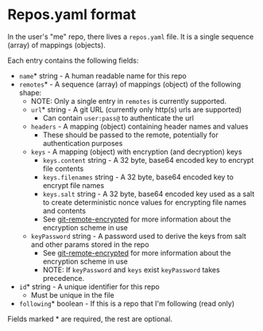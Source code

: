 # Repos.yaml format

In the user's "me" repo, there lives a `repos.yaml` file. It is a single
sequence (array) of mappings (objects).

Each entry contains the following fields:

- `name`\* string - A human readable name for this repo
- `remotes`\* - A sequence (array) of mappings (object) of the following shape:
  - NOTE: Only a single entry in `remotes` is currently supported.
  - `url`\* string - A git URL (currently only http(s) urls are supported)
    - Can contain `user:pass@` to authenticate the url
  - `headers` - A mapping (object) containing header names and values
    - These should be passed to the remote, potentially for authentication
      purposes
  - `keys` - A mapping (object) with encryption (and decryption) keys
    - `keys.content` string - A 32 byte, base64 encoded key to encrypt file contents
    - `keys.filenames` string - A 32 byte, base64 encoded key to encrypt file names
    - `keys.salt` string - A 32 byte, base64 encoded key used as a salt to create
      deterministic nonce values for encrypting file names and contents
    - See
      [git-remote-encrypted](https://github.com/GenerousLabs/git-remote-encrypted/)
      for more information about the encryption scheme in use
  - `keyPassword` string - A password used to derive the keys from salt and
    other params stored in the repo
    - See
      [git-remote-encrypted](https://github.com/GenerousLabs/git-remote-encrypted/)
      for more information about the encryption scheme in use
    - NOTE: If `keyPassword` and `keys` exist `keyPassword` takes precedence.
- `id`\* string - A unique identifier for this repo
  - Must be unique in the file
- `following`\* boolean - If this is a repo that I'm following (read only)

Fields marked \* are required, the rest are optional.
